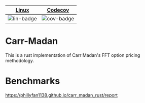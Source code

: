 | [Linux][lin-link] |  [Codecov][cov-link]  |
| :---------------: | :-------------------: |
| ![lin-badge]      | ![cov-badge]          |

[lin-badge]: https://travis-ci.org/phillyfan1138/carr_madan_rust.svg?branch=master "Travis build status"
[lin-link]:  https://travis-ci.org/phillyfan1138/carr_madan_rust "Travis build status"
[cov-badge]: https://codecov.io/gh/phillyfan1138/carr_madan_rust/branch/master/graph/badge.svg
[cov-link]:  https://codecov.io/gh/phillyfan1138/carr_madan_rust

# Carr-Madan

This is a rust implementation of Carr Madan's FFT option pricing methodology.

# Benchmarks

https://phillyfan1138.github.io/carr_madan_rust/report